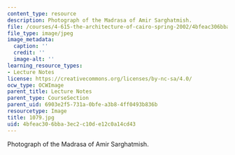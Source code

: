 ```yaml
---
content_type: resource
description: Photograph of the Madrasa of Amir Sarghatmish.
file: /courses/4-615-the-architecture-of-cairo-spring-2002/4bfeac306bba3ec2c10de12c0a14cd43_1079.jpg
file_type: image/jpeg
image_metadata:
  caption: ''
  credit: ''
  image-alt: ''
learning_resource_types:
- Lecture Notes
license: https://creativecommons.org/licenses/by-nc-sa/4.0/
ocw_type: OCWImage
parent_title: Lecture Notes
parent_type: CourseSection
parent_uid: 6903e2f5-731a-0bfe-a3b8-4ff0493b836b
resourcetype: Image
title: 1079.jpg
uid: 4bfeac30-6bba-3ec2-c10d-e12c0a14cd43
---
```

Photograph of the Madrasa of Amir Sarghatmish.